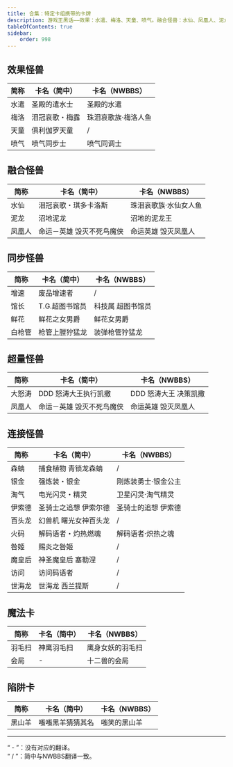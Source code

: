 ```yaml
---
title: 合集：特定卡组携带的卡牌
description: 游戏王黑话——效果：水遣、梅洛、天童、喷气。融合怪兽：水仙、凤凰人、泥龙。同步怪兽：增速、鲜花、馆长、白枪管。超量怪兽：大怒涛、凤凰人。连接怪兽：森蚺、伊索德、银金、淘气、百头龙、世海龙、咎姬、魔皇后、访问、火码。魔法卡：羽毛扫、会局。陷阱卡：黑山羊。
tableOfContents: true
sidebar:
    order: 998
---
```


<!--|简称|简中卡名|nwbbs卡名|-->

## 效果怪兽

|简称|卡名（简中）|卡名（NWBBS）|
|----|----|----|
|水遣|圣殿的遣水士|圣殿的水遣|
|梅洛|泪冠哀歌・梅露|珠泪哀歌族·梅洛人鱼|
|天童|俱利伽罗天童|/|
|喷气|喷气同步士|喷气同调士|

## 融合怪兽

|简称|卡名（简中）|卡名（NWBBS）|
|----|----|----|
|水仙|泪冠哀歌・琪多卡洛斯|珠泪哀歌族·水仙女人鱼|
|泥龙|沼地泥龙|沼地的泥龙王|
|凤凰人|命运－英雄 毁灭不死鸟魔侠|命运英雄 毁灭凤凰人|

## 同步怪兽

|简称|卡名（简中）|卡名（NWBBS）|
|----|----|----|
|增速|废品增速者|/|
|馆长|T.G.超图书馆员|科技属 超图书馆员|
|鲜花|鲜花之女男爵|鲜花女男爵|
|白枪管|枪管上膛狞猛龙|装弹枪管狞猛龙|

## 超量怪兽

|简称|卡名（简中）|卡名（NWBBS）|
|----|----|----|
|大怒涛|DDD 怒涛大王执行凯撒|DDD 怒涛大王 决策凯撒|
|凤凰人|命运－英雄 毁灭不死鸟魔侠|命运英雄 毁灭凤凰人|

## 连接怪兽

|简称|卡名（简中）|卡名（NWBBS）|
|----|----|----|
|森蚺|捕食植物 青锁龙森蚺|/|
|银金|强炼装・银金|刚炼装勇士·银金公主|
|淘气|电光闪灵・精灵|卫星闪灵·淘气精灵|
|伊索德|圣骑士之追想 伊索尔德|圣骑士的追想 伊索德|
|百头龙|幻兽机 曙光女神百头龙|/|
|火码|解码语者・灼热燃魂|解码语者·炽热之魂|
|咎姬|赐炎之咎姬|/|
|魔皇后|神圣魔皇后 塞勒涅|/|
|访问|访问码语者|/|
|世海龙|世海龙 西兰提斯|/|

## 魔法卡

|简称|卡名（简中）|卡名（NWBBS）|
|----|----|----|
|羽毛扫|神鹰羽毛扫|鹰身女妖的羽毛扫|
|会局|-|十二兽的会局|

## 陷阱卡

|简称|卡名（简中）|卡名（NWBBS）|
|----|----|----|
|黑山羊|嗤嗤黑羊猜猜其名|嗤笑的黑山羊|

---
“ - ”：没有对应的翻译。  
“ / ”：简中与NWBBS翻译一致。
